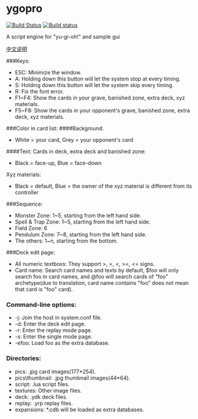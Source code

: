 # ygopro
[![Build Status](https://travis-ci.org/moecube/ygopro.svg?branch=master)](https://travis-ci.org/moecube/ygopro) [![Build status](https://ci.appveyor.com/api/projects/status/qgkqi6o0wq7qn922?svg=true)](https://ci.appveyor.com/project/zh99998/ygopro)

A script engine for "yu-gi-oh!" and sample gui

[中文说明](https://github.com/Fluorohydride/ygopro/wiki/%E4%B8%AD%E6%96%87%E8%AF%B4%E6%98%8E)

###Keys:
* ESC: Minimize the window.
* A: Holding down this button will let the system stop at every timing.
* S: Holding down this button will let the system skip every timing.
* R: Fix the font error.
* F1~F4: Show the cards in your grave, banished zone, extra deck, xyz materials.
* F5~F8: Show the cards in your opponent's grave, banished zone, extra deck, xyz materials.

###Color in card list:
####Background: 
* White = your card, Grey = your opponent's card  

####Text: 
Cards in deck, extra deck and banished zone: 
* Black = face-up, Blue = face-down

Xyz materials:
* Black = default, Blue = the owner of the xyz material is different from its controller

###Sequence:
* Monster Zone: 1~5, starting from the left hand side.
* Spell & Trap Zone: 1~5, starting from the left hand side.
* Field Zone: 6
* Pendulum Zone: 7~8, starting from the left hand side.
* The others: 1~n, starting from the bottom.

###Deck edit page:
* All numeric textboxs: They support >, =, <, >=, <= signs.
* Card name: Search card names and texts by default, $foo will only search foo in card names, and @foo will search cards of "foo" archetype(due to translation, card name contains "foo" does not mean that card is "foo" card).

### Command-line options:
* -j: Join the host in system.conf file.
* -d: Enter the deck edit page.
* -r: Enter the replay mode page.
* -s: Enter the single mode page.
* -efoo: Load foo as the extra database.

### Directories:
* pics: .jpg card images(177*254).
* pics\thumbnail: .jpg thumbnail images(44*64).
* script: .lua script files.
* textures: Other image files.
* deck: .ydk deck files.
* replay: .yrp replay files.
* expansions: *.cdb will be loaded as extra databases.
